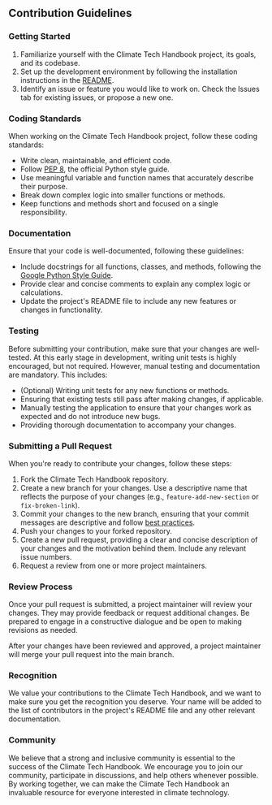 ## Contribution Guidelines

### Getting Started

1. Familiarize yourself with the Climate Tech Handbook project, its goals, and its codebase.
2. Set up the development environment by following the installation instructions in the [README](https://github.com/climate-tech-handbook/data-magic/blob/main/README.md).
3. Identify an issue or feature you would like to work on. Check the Issues tab for existing issues, or propose a new one.

### Coding Standards

When working on the Climate Tech Handbook project, follow these coding standards:

- Write clean, maintainable, and efficient code.
- Follow [PEP 8](https://www.python.org/dev/peps/pep-0008/), the official Python style guide.
- Use meaningful variable and function names that accurately describe their purpose.
- Break down complex logic into smaller functions or methods.
- Keep functions and methods short and focused on a single responsibility.

### Documentation

Ensure that your code is well-documented, following these guidelines:

- Include docstrings for all functions, classes, and methods, following the [Google Python Style Guide](https://google.github.io/styleguide/pyguide.html#383-functions-and-methods).
- Provide clear and concise comments to explain any complex logic or calculations.
- Update the project's README file to include any new features or changes in functionality.

### Testing

Before submitting your contribution, make sure that your changes are well-tested. At this early stage in development, writing unit tests is highly encouraged, but not required. However, manual testing and documentation are mandatory. This includes:

- (Optional) Writing unit tests for any new functions or methods.
- Ensuring that existing tests still pass after making changes, if applicable.
- Manually testing the application to ensure that your changes work as expected and do not introduce new bugs.
- Providing thorough documentation to accompany your changes.

### Submitting a Pull Request

When you're ready to contribute your changes, follow these steps:

1. Fork the Climate Tech Handbook repository.
2. Create a new branch for your changes. Use a descriptive name that reflects the purpose of your changes (e.g., `feature-add-new-section` or `fix-broken-link`).
3. Commit your changes to the new branch, ensuring that your commit messages are descriptive and follow [best practices](https://chris.beams.io/posts/git-commit/).
4. Push your changes to your forked repository.
5. Create a new pull request, providing a clear and concise description of your changes and the motivation behind them. Include any relevant issue numbers.
6. Request a review from one or more project maintainers.

### Review Process

Once your pull request is submitted, a project maintainer will review your changes. They may provide feedback or request additional changes. Be prepared to engage in a constructive dialogue and be open to making revisions as needed.

After your changes have been reviewed and approved, a project maintainer will merge your pull request into the main branch.

### Recognition

We value your contributions to the Climate Tech Handbook, and we want to make sure you get the recognition you deserve. Your name will be added to the list of contributors in the project's README file and any other relevant documentation.

### Community

We believe that a strong and inclusive community is essential to the success of the Climate Tech Handbook. We encourage you to join our community, participate in discussions, and help others whenever possible. By working together, we can make the Climate Tech Handbook an invaluable resource for everyone interested in climate technology.
